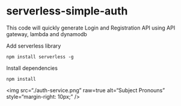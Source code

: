 # serverless-simple-auth
This code will quickly generate Login and Registration API using API gateway, lambda and dynamodb 

Add serverless library
```
npm install serverless -g
```

Install dependencies 
```
npm install
```

<img
src=“./auth-service.png”
raw=true
alt=“Subject Pronouns”
style=“margin-right: 10px;”
/>

